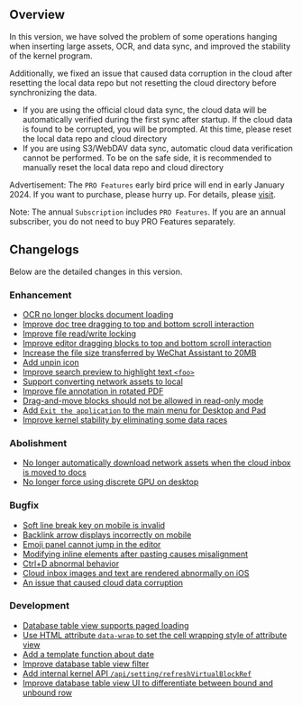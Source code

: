 ## Overview

In this version, we have solved the problem of some operations hanging when inserting large assets, OCR, and data sync, and improved the stability of the kernel program.

Additionally, we fixed an issue that caused data corruption in the cloud after resetting the local data repo but not resetting the cloud directory before synchronizing the data.

* If you are using the official cloud data sync, the cloud data will be automatically verified during the first sync after startup. If the cloud data is found to be corrupted, you will be prompted. At this time, please reset the local data repo and cloud directory
* If you are using S3/WebDAV data sync, automatic cloud data verification cannot be performed. To be on the safe side, it is recommended to manually reset the local data repo and cloud directory

Advertisement: The `PRO Features` early bird price will end in early January 2024. If you want to purchase, please hurry up. For details, please [visit](https://b3log.org/siyuan/en/pricing.html).

Note: The annual `Subscription` includes `PRO Features`. If you are an annual subscriber, you do not need to buy PRO Features separately.

## Changelogs

Below are the detailed changes in this version.

### Enhancement

* [OCR no longer blocks document loading](https://github.com/siyuan-note/siyuan/issues/9230)
* [Improve doc tree dragging to top and bottom scroll interaction](https://github.com/siyuan-note/siyuan/issues/9516)
* [Improve file read/write locking](https://github.com/siyuan-note/siyuan/issues/9748)
* [Improve editor dragging blocks to top and bottom scroll interaction](https://github.com/siyuan-note/siyuan/issues/9813)
* [Increase the file size transferred by WeChat Assistant to 20MB](https://github.com/siyuan-note/siyuan/issues/9816)
* [Add unpin icon](https://github.com/siyuan-note/siyuan/issues/9819)
* [Improve search preview to highlight text `<foo>`](https://github.com/siyuan-note/siyuan/issues/9821)
* [Support converting network assets to local](https://github.com/siyuan-note/siyuan/issues/9826)
* [Improve file annotation in rotated PDF](https://github.com/siyuan-note/siyuan/issues/9831)
* [Drag-and-move blocks should not be allowed in read-only mode](https://github.com/siyuan-note/siyuan/issues/9835)
* [Add `Exit the application` to the main menu for Desktop and Pad](https://github.com/siyuan-note/siyuan/issues/9840)
* [Improve kernel stability by eliminating some data races](https://github.com/siyuan-note/siyuan/issues/9842)

### Abolishment

* [No longer automatically download network assets when the cloud inbox is moved to docs](https://github.com/siyuan-note/siyuan/issues/9827)
* [No longer force using discrete GPU on desktop](https://github.com/siyuan-note/siyuan/issues/9845)

### Bugfix

* [Soft line break key on mobile is invalid](https://github.com/siyuan-note/siyuan/issues/9822)
* [Backlink arrow displays incorrectly on mobile](https://github.com/siyuan-note/siyuan/issues/9833)
* [Emoji panel cannot jump in the editor](https://github.com/siyuan-note/siyuan/issues/9837)
* [Modifying inline elements after pasting causes misalignment](https://github.com/siyuan-note/siyuan/issues/9839)
* [Ctrl+D abnormal behavior](https://github.com/siyuan-note/siyuan/issues/9841)
* [Cloud inbox images and text are rendered abnormally on iOS](https://github.com/siyuan-note/siyuan/issues/9844)
* [An issue that caused cloud data corruption](https://github.com/siyuan-note/siyuan/issues/9846)

### Development

* [Database table view supports paged loading](https://github.com/siyuan-note/siyuan/issues/9424)
* [Use HTML attribute `data-wrap` to set the cell wrapping style of attribute view](https://github.com/siyuan-note/siyuan/pull/9814)
* [Add a template function about date](https://github.com/siyuan-note/siyuan/pull/9815)
* [Improve database table view filter](https://github.com/siyuan-note/siyuan/issues/9820)
* [Add internal kernel API `/api/setting/refreshVirtualBlockRef`](https://github.com/siyuan-note/siyuan/issues/9829)
* [Improve database table view UI to differentiate between bound and unbound row](https://github.com/siyuan-note/siyuan/issues/9849)
